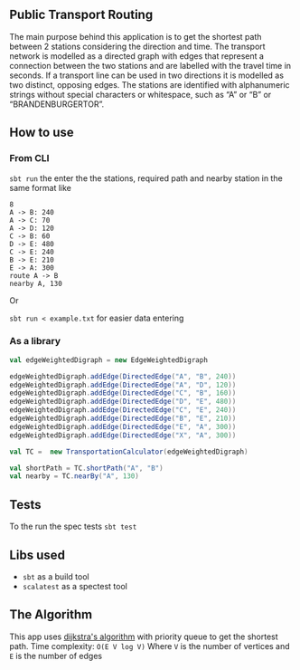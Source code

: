 ## Public Transport Routing

The main purpose behind this application is to get the shortest path between 2 stations considering the direction and time.
The transport network is modelled as a directed graph with edges that represent a connection between
the two stations and are labelled with the travel time in seconds. If a transport line can be used in two
directions it is modelled as two distinct, opposing edges. The stations are identified with alphanumeric strings without
 special characters or whitespace, such as “A” or “B” or “BRANDENBURGERTOR”.

## How to use

### From CLI

`sbt run` the enter the the stations, required path and nearby station in the same format like
```
8
A -> B: 240
A -> C: 70
A -> D: 120
C -> B: 60
D -> E: 480
C -> E: 240
B -> E: 210
E -> A: 300
route A -> B
nearby A, 130
```
Or

`sbt run < example.txt` for easier data entering

### As a library

```scala
val edgeWeightedDigraph = new EdgeWeightedDigraph

edgeWeightedDigraph.addEdge(DirectedEdge("A", "B", 240))
edgeWeightedDigraph.addEdge(DirectedEdge("A", "D", 120))
edgeWeightedDigraph.addEdge(DirectedEdge("C", "B", 160))
edgeWeightedDigraph.addEdge(DirectedEdge("D", "E", 480))
edgeWeightedDigraph.addEdge(DirectedEdge("C", "E", 240))
edgeWeightedDigraph.addEdge(DirectedEdge("B", "E", 210))
edgeWeightedDigraph.addEdge(DirectedEdge("E", "A", 300))
edgeWeightedDigraph.addEdge(DirectedEdge("X", "A", 300))

val TC =  new TransportationCalculator(edgeWeightedDigraph)

val shortPath = TC.shortPath("A", "B") 
val nearby = TC.nearBy("A", 130) 
```

## Tests

To the run the spec tests
 `sbt test`

## Libs used

 - `sbt` as a build tool
 - `scalatest` as a spectest tool

## The Algorithm

This app uses [dijkstra's algorithm](https://en.wikipedia.org/wiki/Dijkstra%27s_algorithm) with priority queue to get the shortest path. 
Time complexity: `O(E V log V)` Where `V` is the number of vertices and `E` is the number of edges
